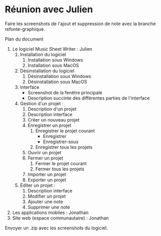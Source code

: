 # Réunion avec Julien

Faire les screenshots de l'ajout et suppression de note avec la branche refonte-graphique.

Plan du document

1. Le logiciel Music Sheet Writer : Julien
    1. Installation du logiciel
        1. Installation sous Windows
        2. Installation sous MacOS
    2. Désinstallation du logiciel
        1. Désinstallation sous Windows
        2. Désinstallation sous MacOS
    3. Interface
        - Screenshot de la fenêtre principale
        - Description succinte des différentes parties de l'interface
    4. Gestion d'un projet :
        1. Description d'un projet
        2. Description interface
        3. Créer un nouveau projet
        4. Enregistrer un projet
            1. Enregistrer le projet courant
                - Enregistrer
                - Enregistrer-sous
            2. Enregistrer tous les projets
        5. Ouvrir un projet
        6. Fermer un projet
            1. Fermer le projet courant
            2. Fermer tous les projets
        7. Importer un projet
        8. Exporter un projet
    5. Éditer un projet :
        1. Description interface
        2. Modifier un projet
        3. Ajouter une note
        4. Supprimer une note
2. Les applications mobiles : Jonathan
3. Site web (espace communautaire) : Jonathan


Envoyer un .zip avec les screenshots du logiciel.
